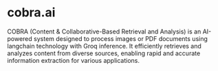 # cobra.ai
COBRA (Content & Collaborative-Based Retrieval and Analysis) is an AI-powered system designed to process images or PDF documents using langchain technology with Groq inference. It efficiently retrieves and analyzes content from diverse sources, enabling rapid and accurate information extraction for various applications.
